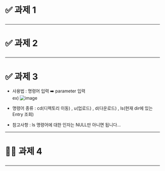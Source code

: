 # ✅ 과제 1 <hr>
# ✅ 과제 2 <hr>
# ✅ 과제 3 <br>
- 사용법 : 명령어 입력 ➡️ parameter 입력<br>
ex) ![image](https://github.com/user-attachments/assets/d4d0415c-467e-45ed-a84f-5555a8b4e2ed)


- 명령어 종류 : cd(디렉토리 이동) , u(업로드) , d(다운로드) , ls(현재 dir에 있는 Entry 조회)<br>
- 참고사항 : ls 명령어에 대한 인자는 NULL만 아니면 됩니다... <br>
<hr>

# 🤦🏻 과제 4 <hr>

 
